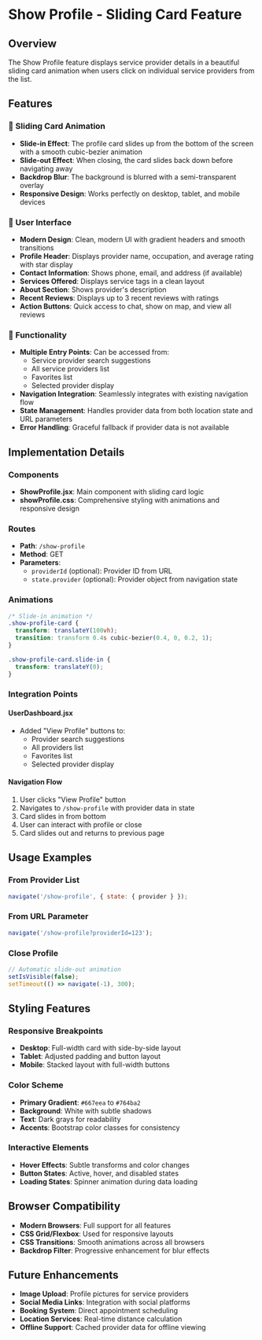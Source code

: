 # Show Profile - Sliding Card Feature

## Overview
The Show Profile feature displays service provider details in a beautiful sliding card animation when users click on individual service providers from the list.

## Features

### 🎨 Sliding Card Animation
- **Slide-in Effect**: The profile card slides up from the bottom of the screen with a smooth cubic-bezier animation
- **Slide-out Effect**: When closing, the card slides back down before navigating away
- **Backdrop Blur**: The background is blurred with a semi-transparent overlay
- **Responsive Design**: Works perfectly on desktop, tablet, and mobile devices

### 📱 User Interface
- **Modern Design**: Clean, modern UI with gradient headers and smooth transitions
- **Profile Header**: Displays provider name, occupation, and average rating with star display
- **Contact Information**: Shows phone, email, and address (if available)
- **Services Offered**: Displays service tags in a clean layout
- **About Section**: Shows provider's description
- **Recent Reviews**: Displays up to 3 recent reviews with ratings
- **Action Buttons**: Quick access to chat, show on map, and view all reviews

### 🔧 Functionality
- **Multiple Entry Points**: Can be accessed from:
  - Service provider search suggestions
  - All service providers list
  - Favorites list
  - Selected provider display
- **Navigation Integration**: Seamlessly integrates with existing navigation flow
- **State Management**: Handles provider data from both location state and URL parameters
- **Error Handling**: Graceful fallback if provider data is not available

## Implementation Details

### Components
- **ShowProfile.jsx**: Main component with sliding card logic
- **showProfile.css**: Comprehensive styling with animations and responsive design

### Routes
- **Path**: `/show-profile`
- **Method**: GET
- **Parameters**: 
  - `providerId` (optional): Provider ID from URL
  - `state.provider` (optional): Provider object from navigation state

### Animations
```css
/* Slide-in animation */
.show-profile-card {
  transform: translateY(100vh);
  transition: transform 0.4s cubic-bezier(0.4, 0, 0.2, 1);
}

.show-profile-card.slide-in {
  transform: translateY(0);
}
```

### Integration Points

#### UserDashboard.jsx
- Added "View Profile" buttons to:
  - Provider search suggestions
  - All providers list
  - Favorites list
  - Selected provider display

#### Navigation Flow
1. User clicks "View Profile" button
2. Navigates to `/show-profile` with provider data in state
3. Card slides in from bottom
4. User can interact with profile or close
5. Card slides out and returns to previous page

## Usage Examples

### From Provider List
```javascript
navigate('/show-profile', { state: { provider } });
```

### From URL Parameter
```javascript
navigate('/show-profile?providerId=123');
```

### Close Profile
```javascript
// Automatic slide-out animation
setIsVisible(false);
setTimeout(() => navigate(-1), 300);
```

## Styling Features

### Responsive Breakpoints
- **Desktop**: Full-width card with side-by-side layout
- **Tablet**: Adjusted padding and button layout
- **Mobile**: Stacked layout with full-width buttons

### Color Scheme
- **Primary Gradient**: `#667eea` to `#764ba2`
- **Background**: White with subtle shadows
- **Text**: Dark grays for readability
- **Accents**: Bootstrap color classes for consistency

### Interactive Elements
- **Hover Effects**: Subtle transforms and color changes
- **Button States**: Active, hover, and disabled states
- **Loading States**: Spinner animation during data loading

## Browser Compatibility
- **Modern Browsers**: Full support for all features
- **CSS Grid/Flexbox**: Used for responsive layouts
- **CSS Transitions**: Smooth animations across all browsers
- **Backdrop Filter**: Progressive enhancement for blur effects

## Future Enhancements
- **Image Upload**: Profile pictures for service providers
- **Social Media Links**: Integration with social platforms
- **Booking System**: Direct appointment scheduling
- **Location Services**: Real-time distance calculation
- **Offline Support**: Cached provider data for offline viewing
